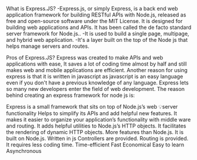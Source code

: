 What is Express.JS?
-Express.js, or simply Express, is a back end web application framework for building RESTful APIs with Node.js, released as free and open-source software under the MIT License. It is designed for building web applications and APIs. It has been called the de facto standard server framework for Node.js..
-It is used to build a single page, multipage, and hybrid web application.
-It's a layer built on the top of the Node js that helps manage servers and routes.



Pros of Express.JS?
Express was created to make APIs and web applications with ease,
It saves a lot of coding time almost by half and still makes web and
mobile applications are efficient.
Another reason for using express is that it is written in javascript as javascript is an easy language even if you don't have a previous
knowledge of any language. Express lets so many new developers enter the field of web development.
The reason behind creating an express framework for node js is:

Express is a small framework that sits on top of Node.js’s web 💡server functionality
Helps to simplify its APIs and add helpful new features.
It makes it easier to organize your application’s functionality with middle ware and routing.
It adds helpful utilities to Node.js’s HTTP objects.
It facilitates the rendering of dynamic HTTP objects.
More features than Node.js.
It is built on Node.js.
Written in js
Controllers are provided.
Routing is provided.
It requires less coding time.
Time-efficient
Fast
Economical
Easy to learn
Asynchronous
